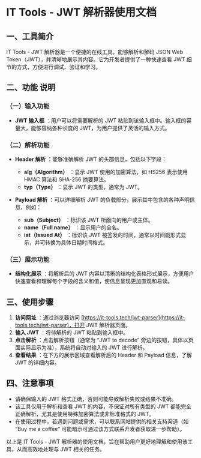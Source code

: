 # IT Tools - JWT 解析器使用文档

## 一、工具简介

IT Tools - JWT 解析器是一个便捷的在线工具，能够解析和解码 JSON Web Token（JWT），并清晰地展示其内容。它为开发者提供了一种快速查看 JWT 细节的方式，方便进行调试、验证和学习。

## 二、功能 说明

### （一）输入功能

  * **JWT 输入框** ：用户可以将需要解析的 JWT 粘贴到该输入框中。输入框的容量大，能够容纳各种长度的 JWT，为用户提供了灵活的输入方式。

### （二）解析功能

  * **Header 解析** ：能够准确解析 JWT 的头部信息，包括以下字段：
    * **alg（Algorithm）** ：显示 JWT 使用的加密算法，如 HS256 表示使用 HMAC 算法和 SHA-256 摘要算法。
    * **typ（Type）** ：显示 JWT 的类型，通常为 JWT。

  * **Payload 解析** ：可以详细解析 JWT 的负载部分，展示其中包含的各种声明信息，例如：
    * **sub（Subject）** ：标识该 JWT 所面向的用户或主体。
    * **name（Full name）** ：显示用户的全名。
    * **iat（Issued At）** ：标识该 JWT 被签发的时间，通常以时间戳形式显示，并可转换为具体日期时间格式。

### （三）展示功能

  * **结构化展示** ：将解析后的 JWT 内容以清晰的结构化表格形式展示，方便用户快速查看和理解每个字段的含义和值，使信息呈现更加直观和易读。

## 三、使用步骤

  1. **访问网址** ：通过浏览器访问 [https://it-tools.tech/jwt-parser](https://it-tools.tech/jwt-parser)，打开 JWT 解析器页面。
  2. **输入 JWT** ：将待解析的 JWT 粘贴到输入框中。
  3. **点击解析** ：点击解析按钮（通常为 “JWT to decode” 旁边的按钮，具体以页面实际显示为准），系统将自动对输入的 JWT 进行解析。
  4. **查看结果** ：在下方的展示区域查看解析后的 Header 和 Payload 信息，了解 JWT 的详细内容。

## 四、注意事项

  * 请确保输入的 JWT 格式正确，否则可能导致解析失败或结果不准确。
  * 该工具仅用于解析和查看 JWT 的内容，不保证对所有类型的 JWT 都能完全正确解析，尤其是使用特殊加密算法或非标准格式的 JWT。
  * 在使用过程中，若遇到问题或需求，可以联系网站提供的相关支持渠道（如 “Buy me a coffee” 可能暗示可通过该方式联系开发者获取进一步帮助）。

以上是 IT Tools - JWT 解析器的使用文档，旨在帮助用户更好地理解和使用该工具，从而高效地处理与 JWT 相关的任务。
